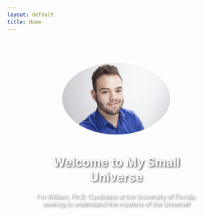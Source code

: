 ```yaml
---
layout: default
title: Home
---
```


<div style="text-align: center; padding: 50px; background: url('/assets/img/background.jpg') no-repeat center center/cover;">
    <img src="/assets/img/Headshot.JPG" alt="William Ortolá Leonard" style="width: 250px; border-radius: 50%; border: 5px solid white;">
    <h1 style="color: white; text-shadow: 2px 2px 4px rgba(0,0,0,0.7);">Welcome to My Small Universe</h1>
    <p style="color: white; text-shadow: 2px 2px 4px rgba(0,0,0,0.7);">I'm William, Ph.D. Candidate at the University of Florida, seeking to understand the mysteris of the Universe!</p>
</div>

